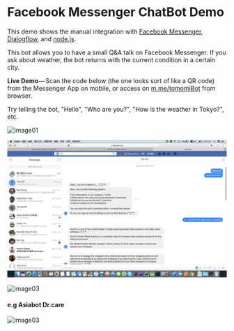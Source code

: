 # Facebook Messenger ChatBot Demo

This demo shows the manual integration with [Facebook Messenger](https://developers.facebook.com/),
[Dialogflow](https://console.dialogflow.com), and [node.js](https://nodejs.org).

This bot allows you to have a small Q&A talk on Facebook Messenger.
If you ask about weather, the bot returns with the current condition in a certain city.

**Live Demo** — Scan the code below (the one looks sort of like a QR code) from the Messenger App on mobile, or access on [m.me/tomomiBot](https://www.messenger.com/t/tomomiBot/) from browser.

Try telling the bot, "Hello", "Who are you?", "How is the weather in Tokyo?", etc.

![image01](https://blog.dialogflow.com/images/dialogflow-logo.png)

![image02](https://github.com/innoviai/Chatbot_demo/blob/master/Webp.net-gifmaker.gif)

![image03](https://camo.githubusercontent.com/82bc0349e969a3e53f7ebbf6b55cfd6bf69bf642/68747470733a2f2f692e696d6775722e636f6d2f713546595739382e706e67)

#### e.g Asiabot Dr.care<br>
 ![image03](http://www.drcare.ai/images/news5.jpg)

